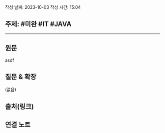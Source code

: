 작성 날짜: 2023-10-03
작성 시간: 15:04

## 주제: #미완 #IT #JAVA 

----
## 원문
asdf

## 질문 & 확장

(없음)

## 출처(링크)


## 연결 노트










